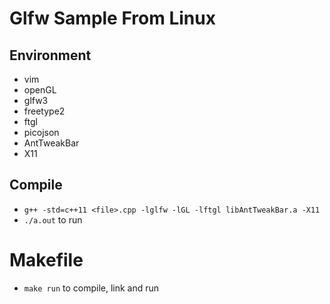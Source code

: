 # Glfw Sample From Linux

## Environment
- vim
- openGL
- glfw3
- freetype2
- ftgl
- picojson
- AntTweakBar
- X11

## Compile
- `g++ -std=c++11 <file>.cpp -lglfw -lGL -lftgl libAntTweakBar.a -X11`
- `./a.out` to run

# Makefile
- `make run` to compile, link and run

